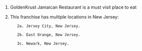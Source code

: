 1. GoldenKrust Jamaican Restaurant is a must visit place to eat
2. This franchise has multiple locations in New Jersey:

          2a. Jersey City, New Jersey.

          2b. East Orange, New Jersey.

          3c. Newark, New Jersey.
